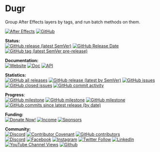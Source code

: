 # Dugr

Group After Effects layers by tags, and run batch methods on them.

[![After Effects](https://img.shields.io/badge/After%20Effects-Win%20|%20Mac-informational?color=lightgrey&logo=adobeaftereffects)](#) [![GitHub](https://img.shields.io/github/license/RxLaboratory/Duik?color=lightgrey)](LICENSE.md)

<!-- status -->
**Status:**  
[![GitHub release (latest SemVer)](https://img.shields.io/github/v/release/RxLaboratory/DuGR?color=brightgreen)](https://github.com/RxLaboratory/DuGR/releases) [![GitHub Release Date](https://img.shields.io/github/release-date/RxLaboratory/DuGR)](https://github.com/RxLaboratory/DuGR/releases) [![GitHub tag (latest SemVer pre-release)](https://img.shields.io/github/v/tag/RxLaboratory/DuGR?include_prereleases&label=testing)](https://github.com/RxLaboratory/DuGR/tags)
<!-- end:status -->

**Documentation:**  
[![Website](https://img.shields.io/badge/website-RxLab-informational)](http://rxlaboratory.org/tools/dugr) [![Doc](https://img.shields.io/badge/documentation-dugr.rxlab.guide-informational)](http://dugr.rxlab.guide) [![API](https://img.shields.io/badge/API-dugr.rxlab.io-informational)](http://dugr.rxlab.io)

<!-- statistics -->
**Statistics:**  
[![GitHub all releases](https://img.shields.io/github/downloads/RxLaboratory/DuGR/total)](https://github.com/RxLaboratory/DuGR/releases) [![GitHub release (latest by SemVer)](https://img.shields.io/github/downloads/RxLaboratory/DuGR/latest/total?sort=semver)](https://github.com/RxLaboratory/DuGR/releases) [![GitHub issues](https://img.shields.io/github/issues-raw/RxLaboratory/DuGR)](https://github.com/RxLaboratory/DuGR/issues) [![GitHub closed issues](https://img.shields.io/github/issues-closed-raw/RxLaboratory/DuGR?color=lightgrey)](https://github.com/RxLaboratory/DuGR/issues?q=is%3Aissue+is%3Aclosed) [![GitHub commit activity](https://img.shields.io/github/commit-activity/m/RxLaboratory/DuGR)](https://github.com/RxLaboratory/DuGR/graphs/commit-activity)<!-- end:statistics -->  

<!-- progress -->
**Progress**:  
[![GitHub milestone](https://img.shields.io/github/milestones/progress-percent/RxLaboratory/DuGR/2)](https://github.com/RxLaboratory/DuGR/milestone/2) [![GitHub milestone](https://img.shields.io/github/milestones/issues-open/RxLaboratory/DuGR/2)](https://github.com/RxLaboratory/DuGR/milestone/2) [![GitHub milestone](https://img.shields.io/github/milestones/issues-closed/RxLaboratory/DuGR/2)](https://github.com/RxLaboratory/DuGR/milestone/2?closed=1) [![GitHub commits since latest release (by date)](https://img.shields.io/github/commits-since/RxLaboratory/DuGR/latest)](https://github.com/RxLaboratory/DuGR/network)<!-- end:progress --><!-- {2} -->

<!-- funding -->
**Funding:**  
[![Donate Now!](https://img.shields.io/badge/donate%20now!-donate.rxlab.info-blue?logo=heart)](http://donate.rxlab.info) [![Income](https://img.shields.io/endpoint?url=https%3A%2F%2Fversion.rxlab.io%2Fshields%2F%3FmonthlyIncome)](http://donate.rxlab.info) [![Sponsors](https://img.shields.io/endpoint?url=https%3A%2F%2Fversion.rxlab.io%2Fshields%2F%3FnumBackers)](http://donate.rxlab.info)  
<!-- end:funding -->

<!-- community -->
**Community:**  
[![Discord](https://img.shields.io/discord/480782642825134100)](http://chat.rxlab.info) [![Contributor Covenant](https://img.shields.io/badge/Contributor%20Covenant-2.1-4baaaa.svg)](CODE_OF_CONDUCT.md) [![GitHub contributors](https://img.shields.io/github/contributors-anon/RxLaboratory/DuGR)](https://github.com/RxLaboratory/DuGR/graphs/contributors)  
[![Discord](https://img.shields.io/discord/480782642825134100?logo=discord&style=social&label=Discord)](http://chat.rxlab.info)
[![Facebook](https://img.shields.io/badge/Facebook-1877F2?logo=facebook&style=social)](https://www.facebook.com/rxlaboratory) [![Instagram](https://img.shields.io/badge/Instagram-E4405F?logo=instagram&style=social)](https://www.instagram.com/rxlaboratory/) [![Twitter Follow](https://img.shields.io/twitter/follow/RxLaboratory?label=Twitter&style=social)](https://www.twitter.com/rxlaboratory/) [![LinkedIn](https://img.shields.io/badge/LinkedIn-0077B5?logo=linkedin&style=social)](https://www.linkedin.com/company/RxLaboratory/) [![YouTube Channel Views](https://img.shields.io/youtube/channel/views/UC64qGypBbyM-ia-yf0nFSTg?label=Youtube)](https://www.youtube.com/channel/UC64qGypBbyM-ia-yf0nFSTg) [![Github](https://img.shields.io/github/stars/RxLaboratory?style=social&label=Github)](https://github.com/RxLaboratory)
<!-- end:community -->
